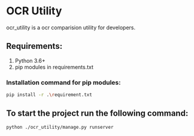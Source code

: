 # OCR Utility

ocr_utility is a ocr comparision utility for developers.

## Requirements:

1. Python 3.6+
2. pip modules in requirements.txt

### Installation command for pip modules:

```sh
pip install -r .\requirement.txt
```

## To start the project run the following command:

```sh
python ./ocr_utility/manage.py runserver
```
